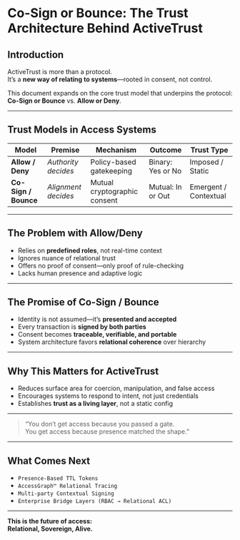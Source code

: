 # Co-Sign or Bounce: The Trust Architecture Behind ActiveTrust

## Introduction
ActiveTrust is more than a protocol.  
It’s a **new way of relating to systems**—rooted in consent, not control.

This document expands on the core trust model that underpins the protocol:  
**Co-Sign or Bounce** vs. **Allow or Deny**.

---

## Trust Models in Access Systems

| Model              | Premise                                | Mechanism                  | Outcome              | Trust Type              |
|-------------------|----------------------------------------|----------------------------|----------------------|-------------------------|
| **Allow / Deny**   | *Authority decides*                    | Policy-based gatekeeping   | Binary: Yes or No    | Imposed / Static        |
| **Co-Sign / Bounce** | *Alignment decides*                    | Mutual cryptographic consent | Mutual: In or Out     | Emergent / Contextual   |

---

## The Problem with Allow/Deny

- Relies on **predefined roles**, not real-time context  
- Ignores nuance of relational trust  
- Offers no proof of consent—only proof of rule-checking  
- Lacks human presence and adaptive logic

---

## The Promise of Co-Sign / Bounce

- Identity is not assumed—it’s **presented and accepted**  
- Every transaction is **signed by both parties**  
- Consent becomes **traceable, verifiable, and portable**  
- System architecture favors **relational coherence** over hierarchy

---

## Why This Matters for ActiveTrust

- Reduces surface area for coercion, manipulation, and false access  
- Encourages systems to respond to intent, not just credentials  
- Establishes **trust as a living layer**, not a static config

---

> “You don’t get access because you passed a gate.  
> You get access because presence matched the shape.”

---

## What Comes Next

- `Presence-Based TTL Tokens`  
- `AccessGraph™ Relational Tracing`  
- `Multi-party Contextual Signing`  
- `Enterprise Bridge Layers (RBAC → Relational ACL)`

---

**This is the future of access:  
Relational, Sovereign, Alive.**